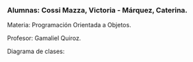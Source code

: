<h3>Alumnas: Cossi Mazza, Victoria - Márquez, Caterina.</h3>

<p>Materia: Programación Orientada a Objetos.</p>

<p>Profesor: Gamaliel Quiroz.</p>

<p>Diagrama de clases:</p>

